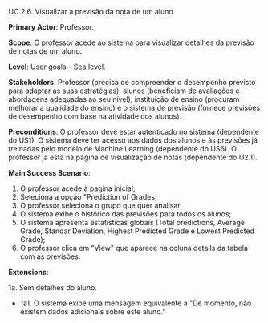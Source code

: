 UC.2.6. Visualizar a previsão da nota de um aluno

**Primary Actor**: Professor.

**Scope**: O professor acede ao sistema para visualizar detalhes da previsão de notas de um aluno.

**Level**: User goals – Sea level.

**Stakeholders**: Professor (precisa de compreender o desempenho previsto para adaptar as suas estratégias), alunos (beneficiam de avaliações e abordagens adequadas ao seu nível), instituição de ensino (procuram melhorar a qualidade do ensino) e o sistema de previsão (fornece previsões de desempenho com base na atividade dos alunos).

**Preconditions**: O professor deve estar autenticado no sistema (dependente do US1). O sistema deve ter acesso aos dados dos alunos e às previsões já treinadas pelo modelo de Machine Learning (dependente do US6). O professor já está na página de visualização de notas (dependente do U2.1).

**Main Success Scenario**:  
1. O professor acede à pagina inicial;
2. Seleciona a opção "Prediction of Grades;
3. O professor seleciona o grupo que quer analisar.
4. O sistema exibe o histórico das previsões para todos os alunos;
5. O sistema apresenta estatísticas globais (Total predictions, Average Grade, Standar Deviation, Highest Predicted Grade e Lowest Predicted Grade);
6. O professor clica em "View" que aparece na coluna details da tabela com as previsões.

**Extensions**:

1a. Sem detalhes do aluno.
- 1a1. O sistema exibe uma mensagem equivalente a "De momento, não existem dados adicionais sobre este aluno."